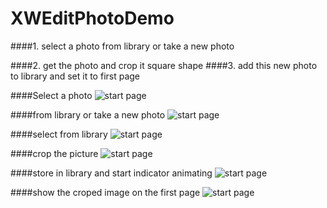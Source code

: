 XWEditPhotoDemo
===============

####1. select a photo from library or take a new photo 


####2. get the photo and crop it square shape 
####3. add this new photo to library and set it to first page

####Select a photo
![start page](https://github.com/loveyiren208/XWEditPhotoDemo/blob/master/images/1.png?raw=true)

####from library or take a new photo
![start page](https://github.com/loveyiren208/XWEditPhotoDemo/blob/master/images/2.png?raw=true)

####select from library
![start page](https://github.com/loveyiren208/XWEditPhotoDemo/blob/master/images/3.png?raw=true)

####crop the picture
![start page](https://github.com/loveyiren208/XWEditPhotoDemo/blob/master/images/4.png?raw=true)

####store in library and start indicator animating
![start page](https://github.com/loveyiren208/XWEditPhotoDemo/blob/master/images/5.png?raw=true)

####show the croped image on the first page
![start page](https://github.com/loveyiren208/XWEditPhotoDemo/blob/master/images/7.png?raw=true)
